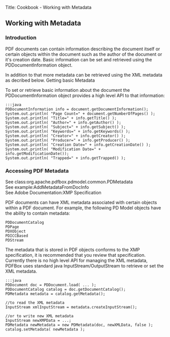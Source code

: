 Title: Cookbook - Working with Metadata

## Working with Metadata

### Introduction

PDF documents can contain information describing the document itself or certain objects 
within the document such as the author of the document or it's creation date. 
Basic information can be set and retrieved using the PDDocumentInformation object.

In addition to that more metadata can be retrieved using the XML metadata as decribed below.
Getting basic Metadata

To set or retrieve basic information about the document the PDDocumentInformation object 
provides a high level API to that information:

	:::java
    PDDocumentInformation info = document.getDocumentInformation();
    System.out.println( "Page Count=" + document.getNumberOfPages() );
    System.out.println( "Title=" + info.getTitle() );
    System.out.println( "Author=" + info.getAuthor() );
    System.out.println( "Subject=" + info.getSubject() );
    System.out.println( "Keywords=" + info.getKeywords() );
    System.out.println( "Creator=" + info.getCreator() );
    System.out.println( "Producer=" + info.getProducer() );
    System.out.println( "Creation Date=" + info.getCreationDate() );
    System.out.println( "Modification Date=" + info.getModificationDate());
    System.out.println( "Trapped=" + info.getTrapped() );      
      

### Accessing PDF Metadata

See class:org.apache.pdfbox.pdmodel.common.PDMetadata  
See example:AddMetadataFromDocInfo  
See Adobe Documentation:XMP Specification  

PDF documents can have XML metadata associated with certain objects within a PDF document.
For example, the following PD Model objects have the ability to contain metadata:

    PDDocumentCatalog
    PDPage
    PDXObject
    PDICCBased
    PDStream

The metadata that is stored in PDF objects conforms to the XMP specification, it is 
recommended that you review that specification. Currently there is no high level API for 
managing the XML metadata, PDFBox uses standard java InputStream/OutputStream to retrieve 
or set the XML metadata.

	:::java
	PDDocument doc = PDDocument.load( ... );
    PDDocumentCatalog catalog = doc.getDocumentCatalog();
    PDMetadata metadata = catalog.getMetadata();

    //to read the XML metadata
    InputStream xmlInputStream = metadata.createInputStream();

    //or to write new XML metadata
    InputStream newXMPData = ...;
    PDMetadata newMetadata = new PDMetadata(doc, newXMLData, false );
    catalog.setMetadata( newMetadata );